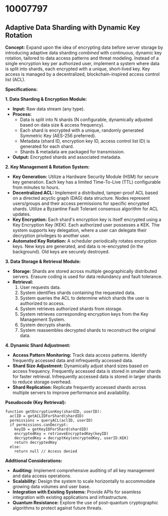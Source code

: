 # 10007797

## Adaptive Data Sharding with Dynamic Key Rotation

**Concept:** Expand upon the idea of encrypting data before server storage by introducing adaptive data sharding *combined* with continuous, dynamic key rotation, tailored to data access patterns and threat modeling.  Instead of a single encryption key per authorized user, implement a system where data is split into shards, each encrypted with a unique, short-lived key. Key access is managed by a decentralized, blockchain-inspired access control list (ACL).

**Specifications:**

**1. Data Sharding & Encryption Module:**

*   **Input:** Raw data stream (any type).
*   **Process:**
    *   Data is split into N shards (N configurable, dynamically adjusted based on data size & access frequency).
    *   Each shard is encrypted with a unique, randomly generated Symmetric Key (AES-256 preferred).
    *   Metadata (shard ID, encryption key ID, access control list ID) is generated for each shard.
    *   Shards & metadata are packaged for transmission.
*   **Output:** Encrypted shards and associated metadata.

**2. Key Management & Rotation System:**

*   **Key Generation:**  Utilize a Hardware Security Module (HSM) for secure key generation.  Each key has a limited Time-To-Live (TTL) configurable from minutes to hours.
*   **Decentralized ACL:** Implement a distributed, tamper-proof ACL based on a directed acyclic graph (DAG) data structure. Nodes represent users/groups and their access permissions for specific encrypted shards.  Utilize a Byzantine Fault Tolerant consensus algorithm for ACL updates.
*   **Key Encryption:**  Each shard's encryption key is itself encrypted using a Key Encryption Key (KEK).  Each authorized user possesses a KEK.  The system supports key delegation, where a user can delegate their decryption privileges to another user.
*   **Automated Key Rotation:**  A scheduler periodically rotates encryption keys. New keys are generated, and data is re-encrypted (in the background). Old keys are securely destroyed.

**3. Data Storage & Retrieval Module:**

*   **Storage:** Shards are stored across multiple geographically distributed servers.  Erasure coding is used for data redundancy and fault tolerance.
*   **Retrieval:**
    1.  User requests data.
    2.  System identifies shards containing the requested data.
    3.  System queries the ACL to determine which shards the user is authorized to access.
    4.  System retrieves authorized shards from storage.
    5.  System retrieves corresponding encryption keys from the Key Management System.
    6.  System decrypts shards.
    7.  System reassembles decrypted shards to reconstruct the original data.

**4. Dynamic Shard Adjustment:**

*   **Access Pattern Monitoring:** Track data access patterns.  Identify frequently accessed data and infrequently accessed data.
*   **Shard Size Adjustment:**  Dynamically adjust shard sizes based on access frequency. Frequently accessed data is stored in smaller shards for faster retrieval. Infrequently accessed data is stored in larger shards to reduce storage overhead.
*   **Shard Replication:**  Replicate frequently accessed shards across multiple servers to improve performance and availability.

**Pseudocode (Key Retrieval):**

```
function getEncryptionKey(shardID, userID):
  aclID = getACLIDForShard(shardID)
  permissions = queryACL(aclID, userID)
  if permissions.canDecrypt:
    keyID = getKeyIDForShard(shardID)
    encryptedKey = retrieveEncryptedKey(keyID)
    decryptedKey = decryptKey(encryptedKey, userID.KEK)
    return decryptedKey
  else:
    return null // Access denied
```

**Additional Considerations:**

*   **Auditing:** Implement comprehensive auditing of all key management and data access operations.
*   **Scalability:** Design the system to scale horizontally to accommodate growing data volumes and user base.
*   **Integration with Existing Systems:** Provide APIs for seamless integration with existing applications and infrastructure.
*   **Quantum Resistance:** Explore the use of post-quantum cryptographic algorithms to protect against future threats.